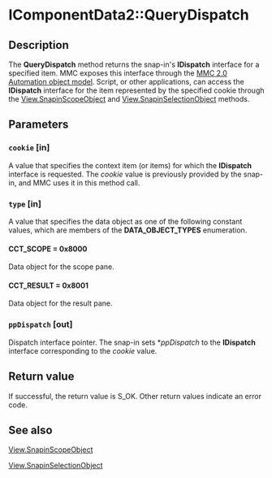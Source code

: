 # IComponentData2::QueryDispatch

## Description

The
**QueryDispatch** method returns the snap-in's **IDispatch** interface for a specified item. MMC exposes this interface through the
[MMC 2.0 Automation object model](https://learn.microsoft.com/previous-versions/windows/desktop/mmc/mmc-2-0-automation-object-model). Script, or other applications, can access the **IDispatch** interface for the item represented by the specified cookie through the
[View.SnapinScopeObject](https://learn.microsoft.com/previous-versions/windows/desktop/mmc/view-snapinscopeobject) and
[View.SnapinSelectionObject](https://learn.microsoft.com/previous-versions/windows/desktop/mmc/view-snapinselectionobject) methods.

## Parameters

### `cookie` [in]

A value that specifies the context item (or items) for which the **IDispatch** interface is requested. The *cookie* value is previously provided by the snap-in, and MMC uses it in this method call.

### `type` [in]

A value that specifies the data object as one of the following constant values, which are members of the
**DATA_OBJECT_TYPES** enumeration.

#### CCT_SCOPE = 0x8000

Data object for the scope pane.

#### CCT_RESULT = 0x8001

Data object for the result pane.

### `ppDispatch` [out]

Dispatch interface pointer. The snap-in sets **ppDispatch* to the **IDispatch** interface corresponding to the *cookie* value.

## Return value

If successful, the return value is S_OK. Other return values indicate an error code.

## See also

[View.SnapinScopeObject](https://learn.microsoft.com/previous-versions/windows/desktop/mmc/view-snapinscopeobject)

[View.SnapinSelectionObject](https://learn.microsoft.com/previous-versions/windows/desktop/mmc/view-snapinselectionobject)